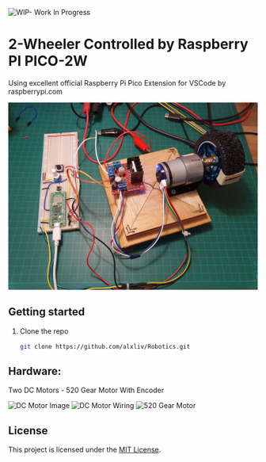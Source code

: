 ![WIP- Work In Progress](https://img.shields.io/badge/My%20Header-red?style=flat)

# 2-Wheeler Controlled by Raspberry PI PICO-2W
Using excellent official Raspberry Pi Pico Extension for VSCode by raspberrypi.com

![Current state of the project](images/wip_20_may_2025.jpg)

## Getting started
1. Clone the repo
   ```bash
   git clone https://github.com/alxliv/Robotics.git

## Hardware:
Two DC Motors - 520 Gear Motor With Encoder

![DC Motor Image](images/JGB37-520_DC_Motor.jpg)
![DC Motor Wiring](images/DC-Motor-Wiring.png)
![520 Gear Motor](images/520-Gear-Motor.png)

## License

This project is licensed under the [MIT License](LICENSE).